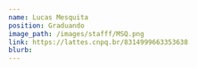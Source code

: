 ```yaml
---
name: Lucas Mesquita
position: Graduando
image_path: /images/stafff/MSQ.png
link: https://lattes.cnpq.br/8314999663353638
blurb:
---
```

